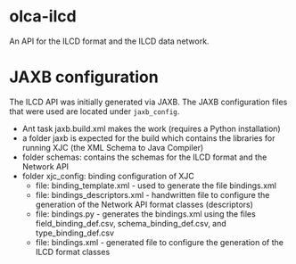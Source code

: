 olca-ilcd
=========
An API for the ILCD format and the ILCD data network.

JAXB configuration
==================
The ILCD API was initially generated via JAXB. The JAXB configuration
files that were used are located under `jaxb_config`.

* Ant task jaxb.build.xml makes the work (requires a Python installation)
* a folder jaxb is expected for the build which contains the libraries for 
  running XJC (the XML Schema to Java Compiler)
* folder schemas: contains the schemas for the ILCD format and the Network API
* folder xjc_config: binding configuration of XJC
	* file: binding_template.xml - used to generate the file bindings.xml
	* file: bindings_descriptors.xml - handwritten file to configure the generation of the Network API format classes (descriptors)
	* file: bindings.py - generates the bindings.xml using the files field_binding_def.csv, schema_binding_def.csv, and type_binding_def.csv
	* file: bindings.xml - generated file to configure the generation of the ILCD format classes

